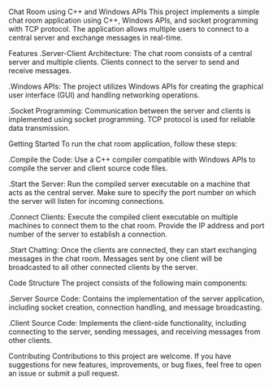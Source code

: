 Chat Room using C++ and Windows APIs
This project implements a simple chat room application using C++, Windows APIs, and socket programming with TCP protocol. The application allows multiple users to connect to a central server and exchange messages in real-time.

Features
.Server-Client Architecture: The chat room consists of a central server and multiple clients. Clients connect to the server to send and receive messages.

.Windows APIs: The project utilizes Windows APIs for creating the graphical user interface (GUI) and handling networking operations.

.Socket Programming: Communication between the server and clients is implemented using socket programming. TCP protocol is used for reliable data transmission.

Getting Started
To run the chat room application, follow these steps:

.Compile the Code: Use a C++ compiler compatible with Windows APIs to compile the server and client source code files.

.Start the Server: Run the compiled server executable on a machine that acts as the central server. Make sure to specify the port number on which the server will listen for incoming connections.

.Connect Clients: Execute the compiled client executable on multiple machines to connect them to the chat room. Provide the IP address and port number of the server to establish a connection.

.Start Chatting: Once the clients are connected, they can start exchanging messages in the chat room. Messages sent by one client will be broadcasted to all other connected clients by the server.

Code Structure
The project consists of the following main components:

.Server Source Code: Contains the implementation of the server application, including socket creation, connection handling, and message broadcasting.

.Client Source Code: Implements the client-side functionality, including connecting to the server, sending messages, and receiving messages from other clients.

Contributing
Contributions to this project are welcome. If you have suggestions for new features, improvements, or bug fixes, feel free to open an issue or submit a pull request.
